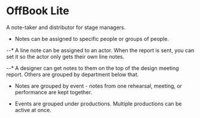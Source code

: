 # OffBook Lite

A note-taker and distributor for stage managers.

* Notes can be assigned to specific people or groups of people.

--* A line note can be assigned to an actor. When the report is sent, you can set it so the actor only gets their own line notes.

--* A designer can get notes to them on the top of the design meeting report. Others are grouped by department below that.

* Notes are grouped by event - notes from one rehearsal, meeting, or performance are kept together.

* Events are grouped under productions. Multiple productions can be active at once.